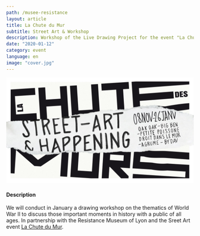 ```yaml
---
path: /musee-resistance
layout: article
title: La Chute du Mur
subtitle: Street Art & Workshop
description: Workshop of the Live Drawing Project for the event "La Chute du Mur" at the resistance Museum in Lyon, France
date: "2020-01-12"
category: event
language: en
image: "cover.jpg"
---
```



![Cover](cover.jpg)

#### Description

We will conduct in January a drawing workshop on the thematics of World War II to discuss those important moments in history with a public of all ages. In partnership with the Resistance Museum of Lyon and the Sreet Art event [La Chute du Mur](//www.facebook.com/events/391944598374055/).
